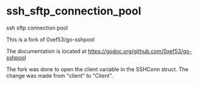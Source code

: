 # ssh_sftp_connection_pool
ssh sftp connection pool

This is a fork of 0xef53/go-sshpool

The documentation is located at https://godoc.org/github.com/0xef53/go-sshpool

The fork was done to open the client variable in the SSHConn struct.  The change was made from "client" to "Client".

